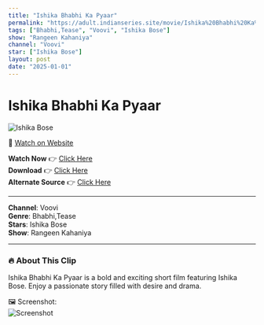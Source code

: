 ```yaml
---
title: "Ishika Bhabhi Ka Pyaar"
permalink: "https://adult.indianseries.site/movie/Ishika%20Bhabhi%20Ka%20Pyaar"
tags: ["Bhabhi,Tease", "Voovi", "Ishika Bose"]
show: "Rangeen Kahaniya"
channel: "Voovi"
star: ["Ishika Bose"]
layout: post
date: "2025-01-01"
---
```


# Ishika Bhabhi Ka Pyaar

![Ishika Bose](https://shorts.desisins.com/wp-content/uploads/2024/10/Ishika-Bose-Voovi-Rangeen-DesiSins.com_.jpg)

🔗 [Watch on Website](https://adult.indianseries.site/movie/Ishika%20Bhabhi%20Ka%20Pyaar)

**Watch Now** 👉 [Click Here](https://adult.indianseries.site/movie/Ishika%20Bhabhi%20Ka%20Pyaar)  
**Download** 👉 [Click Here](https://adult.indianseries.site/movie/Ishika%20Bhabhi%20Ka%20Pyaar)  
**Alternate Source** 👉 [Click Here](https://adult.indianseries.site/movie/Ishika%20Bhabhi%20Ka%20Pyaar)

---

**Channel**: Voovi  
**Genre**: Bhabhi,Tease  
**Stars**: Ishika Bose  
**Show**: Rangeen Kahaniya

---

### 🔥 About This Clip

Ishika Bhabhi Ka Pyaar is a bold and exciting short film featuring Ishika Bose. Enjoy a passionate story filled with desire and drama.
 
🖼️ Screenshot:  
![Screenshot](https://shorts.desisins.com/wp-content/uploads/2024/10/Ishika-Bose-Voovi-Rangeen-DesiSins.com_.jpg)
